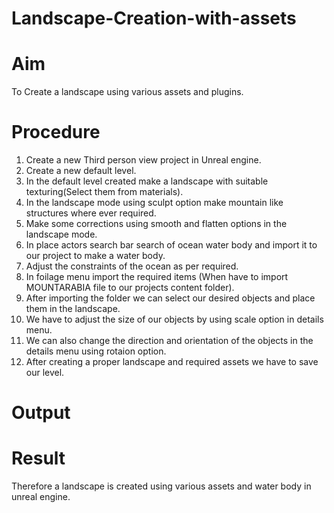 # Landscape-Creation-with-assets

# Aim
To Create a landscape using various assets and plugins.

# Procedure
1. Create a new Third person view project in Unreal engine.
2. Create a new default level.
3. In the default level created make a landscape with suitable texturing(Select them from materials).
4. In the landscape mode using sculpt option make mountain like structures where ever required.
5. Make some corrections using smooth and flatten options in the landscape mode.
6. In place actors search bar search of ocean water body and import it to our project to make a water body.
7. Adjust the constraints of the ocean as per required.
8. In foilage menu import the required items (When have to import MOUNTARABIA file to our projects content folder).
9. After importing the folder we can select our desired objects and place them in the landscape.
10. We have to adjust the size of our objects by using scale option in details menu.
11. We can also change the direction and orientation of the objects in the details menu using rotaion option.
12. After creating a proper landscape and required assets we have to save our level.
   
   
   
   
   
# Output



# Result
Therefore a landscape is created using various assets and water body in unreal engine.
